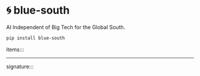 # 🌀 blue-south

AI Independent of Big Tech for the Global South.

```bash
pip install blue-south
```

items:::

---

signature:::